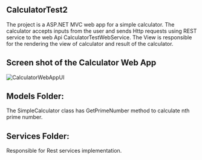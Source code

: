 ## CalculatorTest2

The project is a ASP.NET MVC web app for a simple calculator.
The calculator accepts inputs from the user and sends Http requests using REST service to the web Api CalculatorTestWebService.
The View is responsible for the rendering the view of calculator and result of the calculator.


## Screen shot of the Calculator Web App
 
 
![CalculatorWebAppUI](https://user-images.githubusercontent.com/72743679/110259368-3293b280-7f9f-11eb-9105-3d1afb91d8f7.JPG)

## Models Folder: 
The SimpleCalculator class has GetPrimeNumber method to calculate nth prime number.

## Services Folder:
Responsible for Rest services implementation.
